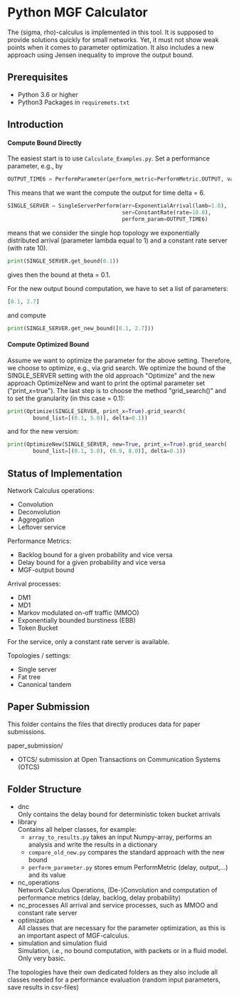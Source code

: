# Python MGF Calculator

The (sigma, rho)-calculus is implemented in this tool. It is supposed to provide solutions quickly for small networks. Yet, it must not show weak points when it comes to parameter optimization. It also includes a new approach using Jensen inequality to improve the output bound.

## Prerequisites

- Python 3.6 or higher
- Python3 Packages in `requiremets.txt`

## Introduction

#### Compute Bound Directly

The easiest start is to use `Calculate_Examples.py`. Set a performance parameter, e.g., by

```python
OUTPUT_TIME6 = PerformParameter(perform_metric=PerformMetric.OUTPUT, value=6)
```

This means that we want the compute the output for time delta = 6.

```python
SINGLE_SERVER = SingleServerPerform(arr=ExponentialArrival(lamb=1.0),
                                    ser=ConstantRate(rate=10.0),
                                    perform_param=OUTPUT_TIME6)
```

means that we consider the single hop topology we exponentially distributed arrival (parameter lambda equal to 1) and a constant rate server (with rate 10).

```python
print(SINGLE_SERVER.get_bound(0.1))
```

gives then the bound at theta = 0.1.

For the new output bound computation, we have to set a list of parameters:

```python
[0.1, 2.7]
```

and compute

```python
print(SINGLE_SERVER.get_new_bound([0.1, 2.7]))
```

#### Compute Optimized Bound

Assume we want to optimize the parameter for the above setting. Therefore, we choose to optimize, e.g., via grid search.
We optimize the bound of the SINGLE_SERVER setting with the old approach "Optimize" and the new approach OptimizeNew and want to print the optimal parameter set ("print_x=true"). The last step is to choose the method "grid_search()" and to set the granularity (in this case = 0.1):

```python
print(Optimize(SINGLE_SERVER, print_x=True).grid_search(
        bound_list=[(0.1, 5.0)], delta=0.1))
```

and for the new version:

```python
print(OptimizeNew(SINGLE_SERVER, new=True, print_x=True).grid_search(
        bound_list=[(0.1, 5.0), (0.9, 8.0)], delta=0.1))
```

## Status of Implementation

Network Calculus operations:

- Convolution
- Deconvolution
- Aggregation
- Leftover service

Performance Metrics:

- Backlog bound for a given probability and vice versa
- Delay bound for a given probability and vice versa
- MGF-output bound

Arrival processes:

- DM1
- MD1
- Markov modulated on-off traffic (MMOO)
- Exponentially bounded burstiness (EBB)
- Token Bucket

For the service, only a constant rate server is available.

Topologies / settings:

- Single server
- Fat tree
- Canonical tandem

## Paper Submission

This folder contains the files that directly produces data for paper submissions.

paper_submission/

- OTCS/ submission at Open Transactions on Communication Systems (OTCS)

## Folder Structure

- dnc  
  Only contains the delay bound for deterministic token bucket arrivals
- library  
  Contains all helper classes, for example:
  - `array_to_results.py` takes an input Numpy-array, performs an analysis and write the results in a dictionary
  - `compare_old_new.py` compares the standard approach with the new bound
  - `perform_parameter.py` stores emum PerformMetric (delay, output,...) and its value
- nc_operations  
  Network Calculus Operations, (De-)Convolution and computation of performance metrics (delay, backlog, delay probability)
- nc_processes
  All arrival and service processes, such as MMOO and constant rate server
- optimization  
  All classes that are necessary for the parameter optimization, as this is an important aspect of MGF-calculus.
- simulation and simulation fluid  
  Simulation, i.e., no bound computation, with packets or in a fluid model. Only very basic.

The topologies have their own dedicated folders as they also include all classes needed for a performance evaluation (random input parameters, save results in csv-files)
